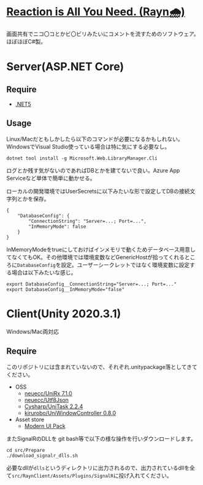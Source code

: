 # [Reaction is All You Need. (Rayn🌧)](https://raynw.azurewebsites.net/)
画面共有でニコ〇コとかビ〇ビリみたいにコメントを流すためのソフトウェア。ほぼほぼC#製。



# Server(ASP.NET Core)
## Require
- [.NET5](https://dotnet.microsoft.com/download/dotnet/5.0)

## Usage
Linux/Macだともしかしたら以下のコマンドが必要になるかもしれない。WindowsでVisual Studio使っている場合は特に気にする必要なし。

```
dotnet tool install -g Microsoft.Web.LibraryManager.Cli
```

ログとか残す気がないのであればDBとかを建てないで良い。Azure App Serviceなど単体で簡単に動かせる。

ローカルの開発環境ではUserSecretsに以下みたいな形で設定してDBの接続文字列とかを保存。

```
{
    "DatabaseConfig": {
        "ConnectionString": "Server=...; Port=...",
        "InMemoryMode": false
    }
}
```

InMemoryModeをtrueにしておけばインメモリで動くためデータベース用意してなくてもOK。その他環境では環境変数などGenericHostが拾ってくれるところに`DatabaseConfig`を設定。ユーザーシークレットではなく環境変数に設定する場合は以下みたいな感じ。

```
export DatabaseConfig__ConnectionString="Server=...; Port=..."
export DatabaseConfig__InMemoryMode="false"
```

# Client(Unity 2020.3.1)
Windows/Mac両対応

## Require
このリポジトリには含まれていないので、それぞれ.unitypackage落としてきてください。
- OSS
  -  [neuecc/UniRx 7.1.0](https://github.com/neuecc/UniRx/releases/tag/7.1.0)
  -  [neuecc/Utf8Json](https://github.com/neuecc/Utf8Json/releases/tag/v1.3.7)
  -  [Cysharp/UniTask 2.2.4](https://github.com/Cysharp/UniTask/releases/tag/2.2.4)
  -  [kirurobo/UniWindowController 0.8.0](https://github.com/kirurobo/UniWindowController/releases/tag/v0.8.0)
-  Asset store
   - [Modern UI Pack](https://assetstore.unity.com/packages/tools/gui/modern-ui-pack-150824?locale=ja-JP)


またSignalRのDLLを
git bash等で以下の様な操作を行いダウンロードします。
```
cd src/Prepare
./download_signalr_dlls.sh
```
必要なdllが`dlls`というディレクトリに出力されるので、出力されているdllを全て`src/RaynClient/Assets/Plugins/SignalR`に投げ入れてください。
